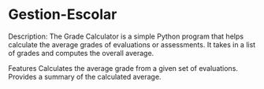 # Gestion-Escolar
Description:
The Grade Calculator is a simple Python program that helps calculate the average grades of evaluations or assessments. It takes in a list of grades and computes the overall average.

Features
Calculates the average grade from a given set of evaluations.
Provides a summary of the calculated average.
